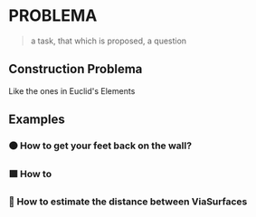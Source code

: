 # PROBLEMA

<!-- This page explains what a problem is. The actual list of problems are within each BetaType Section in the Encyclopedia -->

> a task, that which is proposed, a question

## Construction Problema

Like the ones in Euclid's Elements

## Examples

### 🟠<moto></moto> How to get your feet back on the wall?

### 🟩<eko></eko> How to

### 🔻<via></via> How to estimate the distance between ViaSurfaces